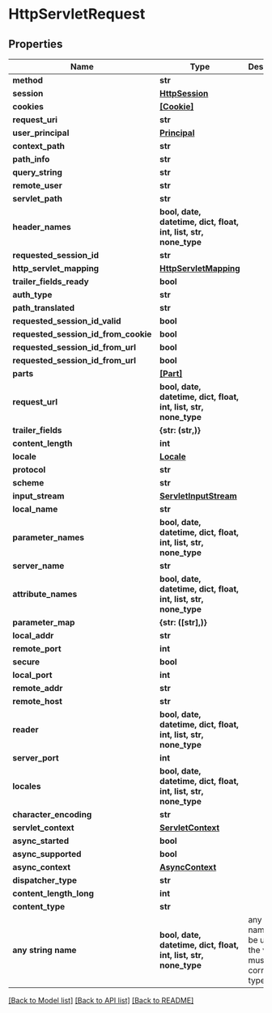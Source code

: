 # HttpServletRequest


## Properties
Name | Type | Description | Notes
------------ | ------------- | ------------- | -------------
**method** | **str** |  | [optional] 
**session** | [**HttpSession**](HttpSession.md) |  | [optional] 
**cookies** | [**[Cookie]**](Cookie.md) |  | [optional] 
**request_uri** | **str** |  | [optional] 
**user_principal** | [**Principal**](Principal.md) |  | [optional] 
**context_path** | **str** |  | [optional] 
**path_info** | **str** |  | [optional] 
**query_string** | **str** |  | [optional] 
**remote_user** | **str** |  | [optional] 
**servlet_path** | **str** |  | [optional] 
**header_names** | **bool, date, datetime, dict, float, int, list, str, none_type** |  | [optional] 
**requested_session_id** | **str** |  | [optional] 
**http_servlet_mapping** | [**HttpServletMapping**](HttpServletMapping.md) |  | [optional] 
**trailer_fields_ready** | **bool** |  | [optional] 
**auth_type** | **str** |  | [optional] 
**path_translated** | **str** |  | [optional] 
**requested_session_id_valid** | **bool** |  | [optional] 
**requested_session_id_from_cookie** | **bool** |  | [optional] 
**requested_session_id_from_url** | **bool** |  | [optional] 
**requested_session_id_from_url** | **bool** |  | [optional] 
**parts** | [**[Part]**](Part.md) |  | [optional] 
**request_url** | **bool, date, datetime, dict, float, int, list, str, none_type** |  | [optional] 
**trailer_fields** | **{str: (str,)}** |  | [optional] 
**content_length** | **int** |  | [optional] 
**locale** | [**Locale**](Locale.md) |  | [optional] 
**protocol** | **str** |  | [optional] 
**scheme** | **str** |  | [optional] 
**input_stream** | [**ServletInputStream**](ServletInputStream.md) |  | [optional] 
**local_name** | **str** |  | [optional] 
**parameter_names** | **bool, date, datetime, dict, float, int, list, str, none_type** |  | [optional] 
**server_name** | **str** |  | [optional] 
**attribute_names** | **bool, date, datetime, dict, float, int, list, str, none_type** |  | [optional] 
**parameter_map** | **{str: ([str],)}** |  | [optional] 
**local_addr** | **str** |  | [optional] 
**remote_port** | **int** |  | [optional] 
**secure** | **bool** |  | [optional] 
**local_port** | **int** |  | [optional] 
**remote_addr** | **str** |  | [optional] 
**remote_host** | **str** |  | [optional] 
**reader** | **bool, date, datetime, dict, float, int, list, str, none_type** |  | [optional] 
**server_port** | **int** |  | [optional] 
**locales** | **bool, date, datetime, dict, float, int, list, str, none_type** |  | [optional] 
**character_encoding** | **str** |  | [optional] 
**servlet_context** | [**ServletContext**](ServletContext.md) |  | [optional] 
**async_started** | **bool** |  | [optional] 
**async_supported** | **bool** |  | [optional] 
**async_context** | [**AsyncContext**](AsyncContext.md) |  | [optional] 
**dispatcher_type** | **str** |  | [optional] 
**content_length_long** | **int** |  | [optional] 
**content_type** | **str** |  | [optional] 
**any string name** | **bool, date, datetime, dict, float, int, list, str, none_type** | any string name can be used but the value must be the correct type | [optional]

[[Back to Model list]](../README.md#documentation-for-models) [[Back to API list]](../README.md#documentation-for-api-endpoints) [[Back to README]](../README.md)


